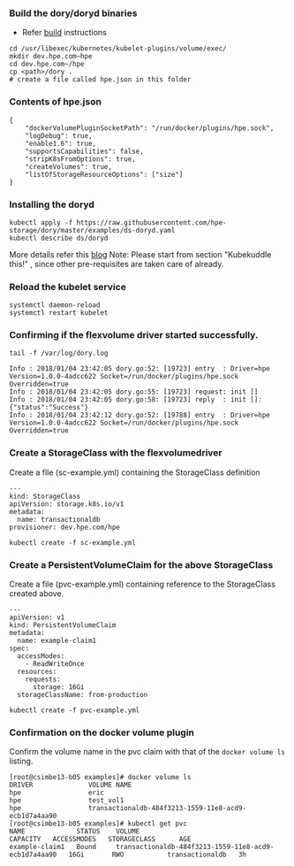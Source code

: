 ### Build the dory/doryd binaries

- Refer [build](https://github.com/hpe-storage/dory/blob/master/docs/dory/README.md#building) instructions

```
cd /usr/libexec/kubernetes/kubelet-plugins/volume/exec/
mkdir dev.hpe.com~hpe
cd dev.hpe.com~/hpe
cp <path>/dory .
# create a file called hpe.json in this folder
```

### Contents of hpe.json
```
{
    "dockerVolumePluginSocketPath": "/run/docker/plugins/hpe.sock",
    "logDebug": true,
    "enable1.6": true,
    "supportsCapabilities": false,
    "stripK8sFromOptions": true,
    "createVolumes": true,
    "listOfStorageResourceOptions": ["size"]
}
```

### Installing the doryd 
```
kubectl apply -f https://raw.githubusercontent.com/hpe-storage/dory/master/examples/ds-doryd.yaml
kubectl describe ds/doryd
```
More details refer this [blog](https://developer.hpe.com/blog/doryd-a-dynamic-provisioner-for-docker-volume-plugins)
Note: Please start from section "Kubekuddle this!" , since other pre-requisites are taken care of already.

### Reload the kubelet service
```
systemctl daemon-reload
systemctl restart kubelet
```
### Confirming if the flexvolume driver started successfully.
```
tail -f /var/log/dory.log
```

```
Info : 2018/01/04 23:42:05 dory.go:52: [19723] entry  : Driver=hpe Version=1.0.0-4adcc622 Socket=/run/docker/plugins/hpe.sock Overridden=true
Info : 2018/01/04 23:42:05 dory.go:55: [19723] request: init []
Info : 2018/01/04 23:42:05 dory.go:58: [19723] reply  : init []: {"status":"Success"}
Info : 2018/01/04 23:42:12 dory.go:52: [19788] entry  : Driver=hpe Version=1.0.0-4adcc622 Socket=/run/docker/plugins/hpe.sock Overridden=true
```

### Create a StorageClass with the flexvolumedriver
Create a file (sc-example.yml) containing the StorageClass definition 
```
---
kind: StorageClass
apiVersion: storage.k8s.io/v1
metadata:
  name: transactionaldb
provisioner: dev.hpe.com/hpe
```
```
kubectl create -f sc-example.yml
```
### Create a PersistentVolumeClaim for the above StorageClass
Create a file (pvc-example.yml) containing reference to the StorageClass 
created above.
```
---
apiVersion: v1
kind: PersistentVolumeClaim
metadata:
  name: example-claim1
spec:
  accessModes:
    - ReadWriteOnce
  resources:
    requests:
      storage: 16Gi
  storageClassName: from-production
```
```
kubectl create -f pvc-example.yml
```

### Confirmation on the docker volume plugin
Confirm the volume name in the pvc claim with that of the `docker volume ls` listing.

```
[root@csimbe13-b05 examples]# docker volume ls
DRIVER              VOLUME NAME
hpe                 eric
hpe                 test_vol1
hpe                 transactionaldb-484f3213-1559-11e8-acd9-ecb1d7a4aa90
[root@csimbe13-b05 examples]# kubectl get pvc
NAME             STATUS    VOLUME                                                 CAPACITY   ACCESSMODES   STORAGECLASS      AGE
example-claim1   Bound     transactionaldb-484f3213-1559-11e8-acd9-ecb1d7a4aa90   16Gi       RWO           transactionaldb   3h
```
